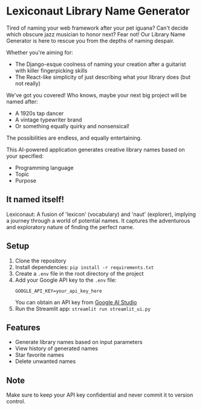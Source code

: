 # Lexiconaut Library Name Generator

Tired of naming your web framework after your pet iguana? Can't decide which obscure jazz musician to honor next? Fear not! Our Library Name Generator is here to rescue you from the depths of naming despair.

Whether you're aiming for:
- The Django-esque coolness of naming your creation after a guitarist with killer fingerpicking skills
- The React-like simplicity of just describing what your library does (but not really)

We've got you covered! Who knows, maybe your next big project will be named after:
- A 1920s tap dancer
- A vintage typewriter brand
- Or something equally quirky and nonsensical!

The possibilities are endless, and equally entertaining.

This AI-powered application generates creative library names based on your specified:
- Programming language
- Topic
- Purpose

## It named itself!

Lexiconaut: A fusion of 'lexicon' (vocabulary) and 'naut' (explorer), implying a journey through a world of potential names. It captures the adventurous and exploratory nature of finding the perfect name.

## Setup

1. Clone the repository
2. Install dependencies: `pip install -r requirements.txt`
3. Create a `.env` file in the root directory of the project
4. Add your Google API key to the `.env` file:
   ```
   GOOGLE_API_KEY=your_api_key_here
   ```
   You can obtain an API key from [Google AI Studio](https://aistudio.google.com/app/apikey)
5. Run the Streamlit app: `streamlit run streamlit_ui.py`

## Features

- Generate library names based on input parameters
- View history of generated names
- Star favorite names
- Delete unwanted names

## Note

Make sure to keep your API key confidential and never commit it to version control.